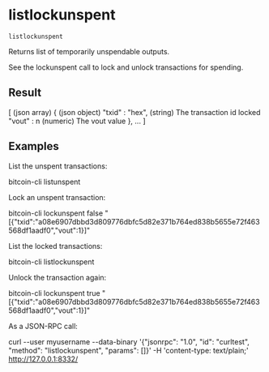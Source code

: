 # listlockunspent

`listlockunspent`

Returns list of temporarily unspendable outputs.

See the lockunspent call to lock and unlock transactions for spending.

## Result

[                      (json array)
  {                    (json object)
    "txid" : "hex",    (string) The transaction id locked
    "vout" : n         (numeric) The vout value
  },
  ...
]

## Examples

List the unspent transactions:

bitcoin-cli listunspent

Lock an unspent transaction:

bitcoin-cli lockunspent false "[{\"txid\":\"a08e6907dbbd3d809776dbfc5d82e371b764ed838b5655e72f463568df1aadf0\",\"vout\":1}]"

List the locked transactions:

bitcoin-cli listlockunspent

Unlock the transaction again:

bitcoin-cli lockunspent true "[{\"txid\":\"a08e6907dbbd3d809776dbfc5d82e371b764ed838b5655e72f463568df1aadf0\",\"vout\":1}]"

As a JSON-RPC call:

curl --user myusername --data-binary '{"jsonrpc": "1.0", "id": "curltest", "method": "listlockunspent", "params": []}' -H 'content-type: text/plain;' http://127.0.0.1:8332/